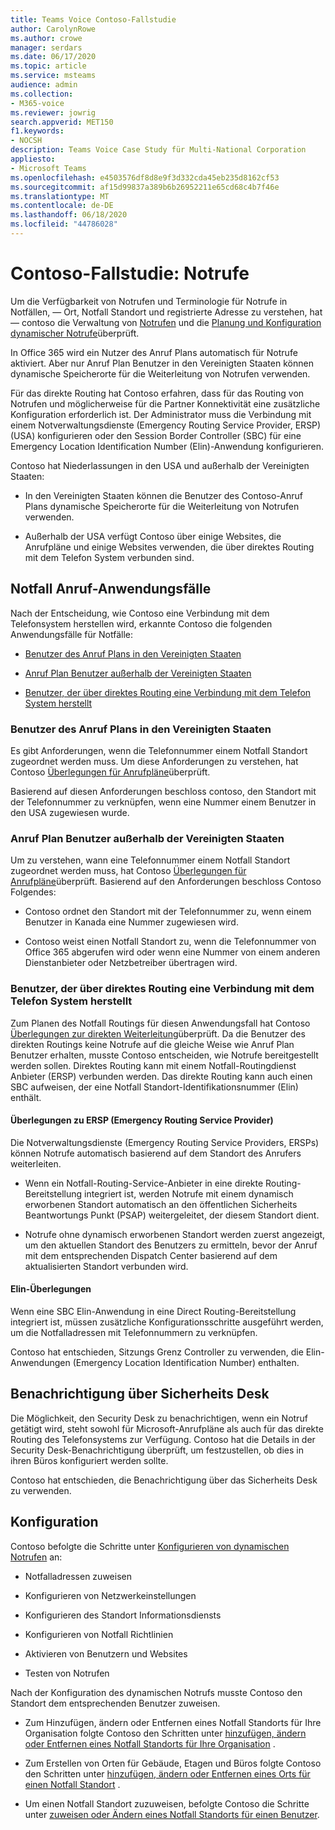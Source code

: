 ```yaml
---
title: Teams Voice Contoso-Fallstudie
author: CarolynRowe
ms.author: crowe
manager: serdars
ms.date: 06/17/2020
ms.topic: article
ms.service: msteams
audience: admin
ms.collection:
- M365-voice
ms.reviewer: jowrig
search.appverid: MET150
f1.keywords:
- NOCSH
description: Teams Voice Case Study für Multi-National Corporation
appliesto:
- Microsoft Teams
ms.openlocfilehash: e4503576df8d8e9f3d332cda45eb235d8162cf53
ms.sourcegitcommit: af15d99837a389b6b26952211e65cd68c4b7f46e
ms.translationtype: MT
ms.contentlocale: de-DE
ms.lasthandoff: 06/18/2020
ms.locfileid: "44786028"
---
```

# <a name="contoso-case-study-emergency-calling"></a>Contoso-Fallstudie: Notrufe

Um die Verfügbarkeit von Notrufen und Terminologie für Notrufe in Notfällen, &mdash; Ort, Notfall Standort und registrierte Adresse zu verstehen, hat &mdash; contoso die Verwaltung von [Notrufen](what-are-emergency-locations-addresses-and-call-routing.md) und die [Planung und Konfiguration dynamischer Notrufe](configure-dynamic-emergency-calling.md)überprüft.

In Office 365 wird ein Nutzer des Anruf Plans automatisch für Notrufe aktiviert. Aber nur Anruf Plan Benutzer in den Vereinigten Staaten können dynamische Speicherorte für die Weiterleitung von Notrufen verwenden. 

Für das direkte Routing hat Contoso erfahren, dass für das Routing von Notrufen und möglicherweise für die Partner Konnektivität eine zusätzliche Konfiguration erforderlich ist. Der Administrator muss die Verbindung mit einem Notverwaltungsdienste (Emergency Routing Service Provider, ERSP) (USA) konfigurieren oder den Session Border Controller (SBC) für eine Emergency Location Identification Number (Elin)-Anwendung konfigurieren.

Contoso hat Niederlassungen in den USA und außerhalb der Vereinigten Staaten:

- In den Vereinigten Staaten können die Benutzer des Contoso-Anruf Plans dynamische Speicherorte für die Weiterleitung von Notrufen verwenden. 

- Außerhalb der USA verfügt Contoso über einige Websites, die Anrufpläne und einige Websites verwenden, die über direktes Routing mit dem Telefon System verbunden sind.

## <a name="emergency-calling-use-cases"></a>Notfall Anruf-Anwendungsfälle

Nach der Entscheidung, wie Contoso eine Verbindung mit dem Telefonsystem herstellen wird, erkannte Contoso die folgenden Anwendungsfälle für Notfälle: 

- [Benutzer des Anruf Plans in den Vereinigten Staaten](#calling-plan-user-in-the-united-states) 

- [Anruf Plan Benutzer außerhalb der Vereinigten Staaten](#calling-plan-user-outside-of-the-united-states)

- [Benutzer, der über direktes Routing eine Verbindung mit dem Telefon System herstellt](#user-who-connects-to-phone-system-through-direct-routing )


### <a name="calling-plan-user-in-the-united-states"></a>Benutzer des Anruf Plans in den Vereinigten Staaten  

Es gibt Anforderungen, wenn die Telefonnummer einem Notfall Standort zugeordnet werden muss. Um diese Anforderungen zu verstehen, hat Contoso [Überlegungen für Anrufpläne](what-are-emergency-locations-addresses-and-call-routing.md#considerations-for-calling-plans)überprüft. 

Basierend auf diesen Anforderungen beschloss contoso, den Standort mit der Telefonnummer zu verknüpfen, wenn eine Nummer einem Benutzer in den USA zugewiesen wurde.

### <a name="calling-plan-user-outside-of-the-united-states"></a>Anruf Plan Benutzer außerhalb der Vereinigten Staaten 

Um zu verstehen, wann eine Telefonnummer einem Notfall Standort zugeordnet werden muss, hat Contoso [Überlegungen für Anrufpläne](what-are-emergency-locations-addresses-and-call-routing.md#considerations-for-calling-plans)überprüft. Basierend auf den Anforderungen beschloss Contoso Folgendes:  

-  Contoso ordnet den Standort mit der Telefonnummer zu, wenn einem Benutzer in Kanada eine Nummer zugewiesen wird. 

- Contoso weist einen Notfall Standort zu, wenn die Telefonnummer von Office 365 abgerufen wird oder wenn eine Nummer von einem anderen Dienstanbieter oder Netzbetreiber übertragen wird. 

### <a name="user-who-connects-to-phone-system-through-direct-routing"></a>Benutzer, der über direktes Routing eine Verbindung mit dem Telefon System herstellt 

Zum Planen des Notfall Routings für diesen Anwendungsfall hat Contoso [Überlegungen zur direkten Weiterleitung](what-are-emergency-locations-addresses-and-call-routing.md#considerations-for-direct-routing)überprüft. Da die Benutzer des direkten Routings keine Notrufe auf die gleiche Weise wie Anruf Plan Benutzer erhalten, musste Contoso entscheiden, wie Notrufe bereitgestellt werden sollen. Direktes Routing kann mit einem Notfall-Routingdienst Anbieter (ERSP) verbunden werden. Das direkte Routing kann auch einen SBC aufweisen, der eine Notfall Standort-Identifikationsnummer (Elin) enthält.   

#### <a name="emergency-routing-service-provider-ersp-considerations"></a>Überlegungen zu ERSP (Emergency Routing Service Provider)

Die Notverwaltungsdienste (Emergency Routing Service Providers, ERSPs) können Notrufe automatisch basierend auf dem Standort des Anrufers weiterleiten.  

- Wenn ein Notfall-Routing-Service-Anbieter in eine direkte Routing-Bereitstellung integriert ist, werden Notrufe mit einem dynamisch erworbenen Standort automatisch an den öffentlichen Sicherheits Beantwortungs Punkt (PSAP) weitergeleitet, der diesem Standort dient. 

- Notrufe ohne dynamisch erworbenen Standort werden zuerst angezeigt, um den aktuellen Standort des Benutzers zu ermitteln, bevor der Anruf mit dem entsprechenden Dispatch Center basierend auf dem aktualisierten Standort verbunden wird. 


#### <a name="elin-considerations"></a>Elin-Überlegungen

Wenn eine SBC Elin-Anwendung in eine Direct Routing-Bereitstellung integriert ist, müssen zusätzliche Konfigurationsschritte ausgeführt werden, um die Notfalladressen mit Telefonnummern zu verknüpfen.  

Contoso hat entschieden, Sitzungs Grenz Controller zu verwenden, die Elin-Anwendungen (Emergency Location Identification Number) enthalten.  

## <a name="security-desk-notification"></a>Benachrichtigung über Sicherheits Desk

Die Möglichkeit, den Security Desk zu benachrichtigen, wenn ein Notruf getätigt wird, steht sowohl für Microsoft-Anrufpläne als auch für das direkte Routing des Telefonsystems zur Verfügung. Contoso hat die Details in der Security Desk-Benachrichtigung überprüft, um festzustellen, ob dies in ihren Büros konfiguriert werden sollte.  

Contoso hat entschieden, die Benachrichtigung über das Sicherheits Desk zu verwenden.

## <a name="configuration"></a>Konfiguration 

Contoso befolgte die Schritte unter [Konfigurieren von dynamischen Notrufen](configure-dynamic-emergency-calling.md) an: 

- Notfalladressen zuweisen 

- Konfigurieren von Netzwerkeinstellungen 

- Konfigurieren des Standort Informationsdiensts 

- Konfigurieren von Notfall Richtlinien 

- Aktivieren von Benutzern und Websites 

- Testen von Notrufen 

Nach der Konfiguration des dynamischen Notrufs musste Contoso den Standort dem entsprechenden Benutzer zuweisen.  

- Zum Hinzufügen, ändern oder Entfernen eines Notfall Standorts für Ihre Organisation folgte Contoso den Schritten unter [hinzufügen, ändern oder Entfernen eines Notfall Standorts für Ihre Organisation](add-change-remove-emergency-location-organization.md) .

- Zum Erstellen von Orten für Gebäude, Etagen und Büros folgte Contoso den Schritten unter [hinzufügen, ändern oder Entfernen eines Orts für einen Notfall Standort](add-change-remove-emergency-place-organization.md) . 

- Um einen Notfall Standort zuzuweisen, befolgte Contoso die Schritte unter [zuweisen oder Ändern eines Notfall Standorts für einen Benutzer](assign-change-emergency-location-user.md). 

 